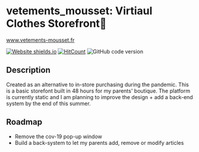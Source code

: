 # vetements_mousset: Virtiaul Clothes Storefront👗 
www.vetements-mousset.fr


[![Website shields.io](https://img.shields.io/website-up-down-green-red/http/shields.io.svg)](http://vetements-mousset.fr/)
[![HitCount](http://hits.dwyl.com/Pierre-Alexandre35/Personal_Website.svg)](http://hits.dwyl.com/Pierre-Alexandre35/Vetements-mousset)
<img alt="GitHub code version" src="https://img.shields.io/badge/version-1.0-pink">

## Description
Created as an alternative to in-store purchasing during the pandemic. This is a basic storefont built in 48 hours for my parents' boutique. The platform is currently static and I am planning to improve the design + add a back-end system by the end of this summer.

## Roadmap
- Remove the cov-19 pop-up window 
- Build a back-system to let my parents add, remove or modify articles
